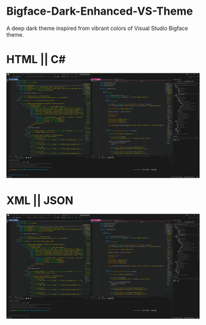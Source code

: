 # Bigface-Dark-Enhanced-VS-Theme
A deep dark theme inspired from vibrant colors of Visual Studio Bigface theme.

# HTML || C#
<img src="https://github.com/nisargvora/Bigface-Dark-Enhanced-VS-Theme/blob/main/Bigface%20Dark%20Enhanced/ThemePreview1.png"><br>
# XML || JSON
<img src="https://github.com/nisargvora/Bigface-Dark-Enhanced-VS-Theme/blob/main/Bigface%20Dark%20Enhanced/ThemePreview1.png"><br>